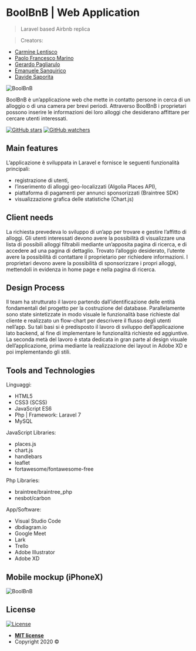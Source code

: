 
# BoolBnB | Web Application

> Laravel based Airbnb replica

> Creators: 
- [Carmine Lentisco](https://www.linkedin.com/in/carmine-lentisco-07a0871b2/)
- [Paolo Francesco Marino](https://www.linkedin.com/in/paolo-francesco-marino-0790981b2/)
- [Gerardo Pagliarulo](https://www.linkedin.com/in/gerardo-pagliarulo-b56105113/)
- [Emanuele Sanquirico](https://www.linkedin.com/in/emanuele-sanquirico-3791161b2/)
- [Davide Saporita](https://www.linkedin.com/in/davidesaporita/)

![BoolBnB](https://i.imgur.com/rNNAGnZ.png)

BoolBnB è un’applicazione web che mette in contatto persone in cerca di un alloggio o di una camera per brevi periodi. Attraverso BoolBnB i proprietari possono inserire le informazioni dei loro alloggi che desiderano affittare per cercare utenti interessati.

[![GitHub stars](https://img.shields.io/github/stars/davidesaporita/boolbnb?style=social&label=Star&maxAge=2592000)](https://GitHub.com/davidesaporita/boolbnb/stargazers/)
[![GitHub watchers](https://img.shields.io/github/watchers/Naereen/StrapDown.js.svg?style=social&label=Watch&maxAge=2592000)](https://GitHub.com/Naereen/StrapDown.js/watchers/)


## Main features
L’applicazione è sviluppata in Laravel e fornisce le seguenti funzionalità principali:
- registrazione di utenti, 
- l’inserimento di alloggi geo-localizzati (Algolia Places API), 
- piattaforma di pagamenti per annunci sponsorizzati (Braintree SDK) 
- visualizzazione grafica delle statistiche (Chart.js)

## Client needs
La richiesta prevedeva lo sviluppo di un’app per trovare e gestire l’affitto di alloggi. Gli utenti interessati devono avere la possibilità di visualizzare una lista di possibili alloggi filtrabili mediante un’apposita pagina di ricerca, e di accedere ad una pagina di dettaglio. Trovato l’alloggio desiderato, l’utente avere la possibilità di contattare il proprietario per richiedere informazioni. I proprietari devono avere la possibilità di sponsorizzare i propri alloggi, mettendoli in evidenza in home page e nella pagina di ricerca.

## Design Process
Il team ha strutturato il lavoro partendo dall’identificazione delle entità fondamentali del progetto per la costruzione del database. Parallelamente sono state sintetizzate in modo visuale le funzionalità base richieste dal cliente e realizzato un flow-chart per descrivere il flusso degli utenti nell’app. Su tali basi si è predisposto il lavoro di sviluppo dell’applicazione lato backend, al fine di implementare le funzionalità richieste ed aggiuntive. La seconda metà del lavoro è stata dedicata in gran parte al design visuale dell’applicazione, prima mediante la realizzazione dei layout in Adobe XD e poi implementando gli stili.

## Tools and Technologies
Linguaggi:
* HTML5
* CSS3 (SCSS)
* JavaScript ES6
* Php | Framework: Laravel 7
* MySQL

JavaScript Libraries:
* places.js 
* chart.js
* handlebars
* leaflet
* fortawesome/fontawesome-free

Php Libraries:
* braintree/braintree_php
* nesbot/carbon

App/Software:
* Visual Studio Code
* dbdiagram.io
* Google Meet
* Lark
* Trello
* Adobe Illustrator
* Adobe XD

## Mobile mockup (iPhoneX)
![BoolBnB](https://i.imgur.com/fSsB6Gm.png)

## License

[![License](http://img.shields.io/:license-mit-blue.svg?style=flat-square)](http://badges.mit-license.org)

- **[MIT license](http://opensource.org/licenses/mit-license.php)**
- Copyright 2020 © <a href="http://fvcproductions.com" target="_blank"></a>



